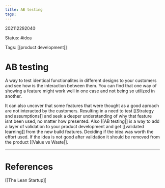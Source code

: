 ```yaml
---
title: AB testing
tags: 
---
```


202112292040

Status: #idea

Tags: [[product development]]

# AB testing
A way to test identical functionalites in different designs to your customers and see how is the interaction between them. You can find that one way of showing a feature might work well in one case and not being so utilized in another. 

It can also uncover that some features that were thought as a good aproach are not interacted by the customers. Resulting in a need to test [[Strategy and assumptions]] and seek a deeper understanding of why that feature isnt been used, no matter how presented. Also [[AB testing]] is a way to add a layer of validation to your product development and get [[validated learning]] from the new build features. Deciding if the idea was worth the effort used. If the idea is not good after validation it should be removed from the product [[Value vs Waste]].

---
# References
[[The Lean Startup]]